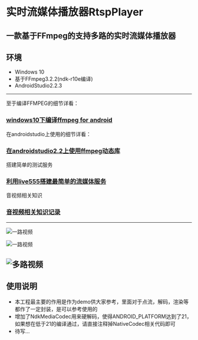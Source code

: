 # 实时流媒体播放器RtspPlayer

一款基于FFmpeg的支持多路的实时流媒体播放器
---
## 环境
* Windows 10
* 基于FFmpeg3.2.2(ndk-r10e编译)
* AndroidStudio2.2.3

---
 至于编译FFMPEG的细节详看：
### [windows10下编译ffmpeg for android](http://blog.csdn.net/huweijian5/article/details/52840177)

 在androidstudio上使用的细节详看：
### [在androidstudio2.2上使用ffmpeg动态库](http://blog.csdn.net/huweijian5/article/details/52883969)

 搭建简单的测试服务
### [利用live555搭建最简单的流媒体服务](http://blog.csdn.net/huweijian5/article/details/53928521)

音视频相关知识
### [音视频相关知识记录](http://blog.csdn.net/huweijian5/article/details/54099197)

---
![一路视频](https://github.com/huweijian5/RtspPlayer/blob/master/screenshots/snapshot1.png)

![一路视频](https://github.com/huweijian5/RtspPlayer/blob/master/screenshots/snapshot3.png)

![多路视频](https://github.com/huweijian5/RtspPlayer/blob/master/screenshots/snapshot2.gif)
---
## 使用说明
* 本工程最主要的作用是作为demo供大家参考，里面对于点流，解码，渲染等都作了一定封装，是可以参考使用的
* 增加了NdkMediaCodec用来硬解码，使得ANDROID_PLATFORM达到了21，如果想在低于21的编译通过，请直接注释掉NativeCodec相关代码即可
* 待写...

